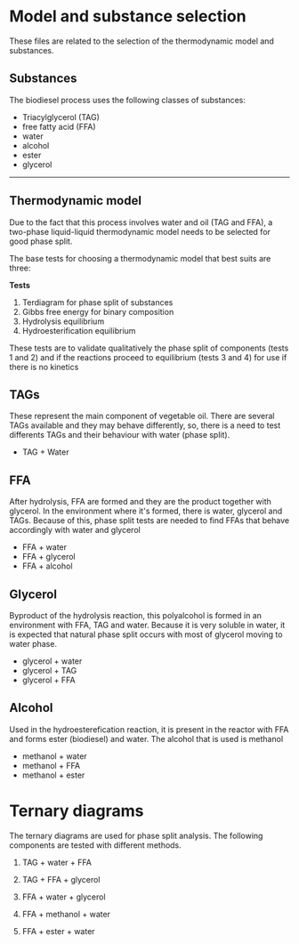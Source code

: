 # Model and substance selection

These files are related to the selection of the thermodynamic model and substances.

## Substances

The biodiesel process uses the following classes of substances:

- Triacylglycerol (TAG)
- free fatty acid (FFA)
- water
- alcohol 
- ester
- glycerol

---

## Thermodynamic model

Due to the fact that this process involves water and oil (TAG and FFA), a two-phase liquid-liquid thermodynamic model needs to be selected for good phase split.

The base tests for choosing a thermodynamic model that best suits are three:

**Tests**

1. Terdiagram for phase split of substances
2. Gibbs free energy for binary composition
3. Hydrolysis equilibrium
4. Hydroesterification equilibrium

These tests are to validate qualitatively the phase split of components (tests 1 and 2) and if the reactions proceed to equilibrium (tests 3 and 4) for use if there is no kinetics 

 

## TAGs

These represent the main component of vegetable oil. There are several TAGs available and they may behave differently, so, there is a need to test differents TAGs and their behaviour with water (phase split).

- TAG + Water



## FFA

After hydrolysis, FFA are formed and they are the product together with glycerol.   In the environment where it's formed, there is water, glycerol and TAGs.  Because of this, phase split tests are needed to find FFAs that behave accordingly with water and glycerol

- FFA + water
- FFA + glycerol
- FFA + alcohol 

## Glycerol

Byproduct of the hydrolysis reaction, this polyalcohol is formed in an environment with FFA, TAG and water. Because it is very soluble in water, it is expected that natural phase split occurs with most of glycerol moving to water phase.

- glycerol + water
- glycerol + TAG
- glycerol + FFA

## Alcohol

Used in the hydroesterefication reaction, it is present in the reactor with FFA and forms ester (biodiesel) and water. The alcohol that is used is methanol

- methanol + water
- methanol + FFA
- methanol + ester



# Ternary diagrams

The ternary diagrams are used for phase split analysis. The following components are tested with different methods.

1) TAG + water + FFA

2. TAG + FFA + glycerol

3. FFA + water + glycerol

4. FFA + methanol + water

5. FFA + ester + water
